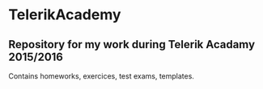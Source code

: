 # TelerikAcademy

## Repository for my work during Telerik Acadamy 2015/2016

Contains homeworks, exercices, test exams, templates.
